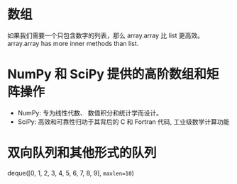 # 数组
如果我们需要一个只包含数字的列表，那么 array.array 比 list 更高效。
 array.array has more inner methods than list.
 
 # NumPy 和 SciPy 提供的高阶数组和矩阵操作
 - NumPy: 专为线性代数、 数值积分和统计学而设计。
 - SciPy: 高效和可靠性归功于其背后的 C 和 Fortran 代码, 工业级数学计算功能

# 双向队列和其他形式的队列
deque([0, 1, 2, 3, 4, 5, 6, 7, 8, 9], `maxlen=10`)
